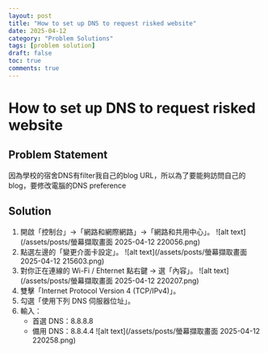 ```yaml
---
layout: post
title: "How to set up DNS to request risked website"
date: 2025-04-12
category: "Problem Solutions"
tags: [problem solution]
draft: false
toc: true
comments: true
---
```


# How to set up DNS to request risked website
<!-- more -->

## Problem Statement
因為學校的宿舍DNS有filter我自己的blog URL，所以為了要能夠訪問自己的blog，要修改電腦的DNS preference

## Solution
1. 開啟「控制台」→「網路和網際網路」→「網路和共用中心」。
    ![alt text](/assets/posts/螢幕擷取畫面 2025-04-12 220056.png)
2. 點選左邊的「變更介面卡設定」。
    ![alt text](/assets/posts/螢幕擷取畫面 2025-04-12 215603.png)
3. 對你正在連線的 Wi-Fi / Ehternet 點右鍵 → 選「內容」。
    ![alt text](/assets/posts/螢幕擷取畫面 2025-04-12 220207.png)
4. 雙擊「Internet Protocol Version 4 (TCP/IPv4)」。
5. 勾選「使用下列 DNS 伺服器位址」。
6. 輸入：
    * 首選 DNS：8.8.8.8
    * 備用 DNS：8.8.4.4
    ![alt text](/assets/posts/螢幕擷取畫面 2025-04-12 220258.png)

